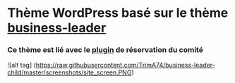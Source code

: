 <h1>Thème WordPress basé sur le thème <a href='https://fr.wordpress.org/themes/business-leader/'>business-leader</a></h1>

<h3>Ce thème est lié avec le <a href='https://github.com/TrimA74/cjm_plugin'>plugin</a> de réservation du comité </h3>

![alt tag] (https://raw.githubusercontent.com/TrimA74/business-leader-child/master/screenshots/site_screen.PNG)
